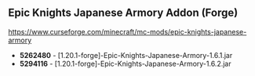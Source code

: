 ## Epic Knights Japanese Armory Addon (Forge)
https://www.curseforge.com/minecraft/mc-mods/epic-knights-japanese-armory

- **5262480** - [1.20.1-forge]-Epic-Knights-Japanese-Armory-1.6.1.jar
- **5294116** - [1.20.1-forge]-Epic-Knights-Japanese-Armory-1.6.2.jar

